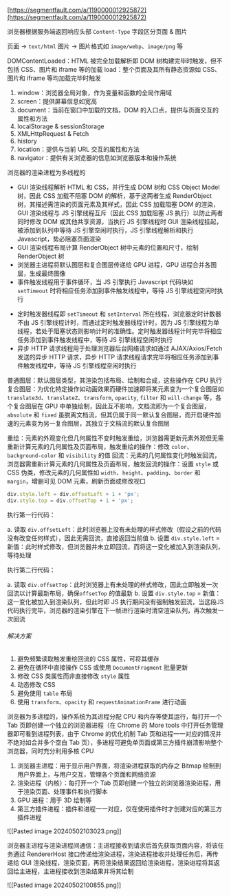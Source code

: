 [https://segmentfault.com/a/1190000012925872](https://segmentfault.com/a/1190000012925872)

浏览器根据服务端返回响应头部 `Content-Type` 字段区分页面 & 图片

页面 -> `text/html`
图片 -> 图片格式如 `image/webp`、`image/png` 等

DOMContentLoaded：HTML 被完全加载解析即 DOM 树构建完毕时触发，但不包括 CSS、图片和 iframe 等的加载
load：整个页面及其所有静态资源如 CSS、图片和 iframe 等均加载完毕时触发

1. window：浏览器全局对象，作为变量和函数的全局作用域
2. screen：提供屏幕信息如宽高
3. document：当前在窗口中加载的文档，DOM 的入口点，提供与页面交互的属性和方法
4. localStorage & sessionStorage
5. XMLHttpRequest & Fetch
6. history
7. location：提供与当前 URL 交互的属性和方法
8. navigator：提供有关浏览器的信息如浏览器版本和操作系统

浏览器的渲染进程为多线程的

- GUI 渲染线程解析 HTML 和 CSS，并行生成 DOM 树和 CSS Object Model 树，因此 CSS 加载不阻塞 DOM 的解析，基于这两者生成 RenderObject 树，其描述需渲染的页面元素及其样式，因此 CSS 加载阻塞 DOM 的渲染，GUI 渲染线程与 JS 引擎线程互斥（因此 CSS 加载阻塞 JS 执行）以防止两者同时修改 DOM 或其他共享资源，当执行 JS 引擎线程时 GUI 渲染线程挂起，被添加到队列中等待 JS 引擎空闲时执行，JS 引擎线程解析和执行 Javascript，势必阻塞页面渲染
- GUI 渲染线程布局计算 RenderObject 树中元素的位置和尺寸，绘制 RenderObject 树
- 浏览器主进程将默认图层和复合图层传递给 GPU 进程，GPU 进程合并各图层，生成最终图像
- 事件触发线程用于事件循环，当 JS 引擎执行 Javascript 代码块如 `setTimeout` 时将相应任务添加到事件触发线程中，等待 JS 引擎线程空闲时执行

* 定时触发器线程即 `setTimeout` 和 `setInterval` 所在线程，浏览器定时计数器不由 JS 引擎线程计时，而通过定时触发器线程计时，因为 JS 引擎线程为单线程，若处于阻塞状态则影响计时的准确性。定时触发器线程计时完毕将相应任务添加到事件触发线程中，等待 JS 引擎线程空闲时执行
* 异步 HTTP 请求线程用于处理浏览器后台网络请求如通过 AJAX/Axios/Fetch 发送的异步 HTTP 请求，异步 HTTP 请求线程请求完毕将相应任务添加到事件触发线程中，等待 JS 引擎线程空闲时执行

普通图层：默认图层类型，其渲染包括布局、绘制和合成，这些操作在 CPU 执行
复合图层：为优化特定操作如动画效果而硬件加速即将某元素变为一个复合图层如 `translate3d`、`translateZ`、`transform`, `opacity`, `filter` 和 `will-change` 等，各个复合图层在 GPU 中单独绘制，因此互不影响，文档流即为一个复合图层，`absolute` 和 `fixed` 虽脱离文档流，但其仍属于同一默认复合图层，而开启硬件加速的元素变为另一复合图层，其独立于文档流的默认复合图层

重绘：元素的外观变化但几何属性不变时触发重绘，浏览器需更新元素外观但无需重新计算元素的几何属性及页面布局，触发重绘的操作：修改 `color`、`background-color` 和 `visibility` 的值
回流：元素的几何属性变化时触发回流，浏览器需重新计算元素的几何属性及页面布局，触发回流的操作：设置 `style` 或 CSS 伪类，修改元素的几何属性如 `width`、`height`、`padding`、`border` 和 `margin`，增删可见 DOM 元素，刷新页面或修改视口

```js
div.style.left = div.offsetLeft + 1 + 'px';
div.style.top = div.offsetTop + 1 + 'px';
```

执行第一行代码：

a. 读取 `div.offsetLeft`：此时浏览器上没有未处理的样式修改（假设之前的代码没有改变任何样式），因此无需回流，直接返回当前值
b. 设置 `div.style.left` = 新值：此时样式修改，但浏览器并未立即回流，而将这一变化被加入到渲染队列，等待处理

执行第二行代码：

a. 读取 `div.offsetTop`：此时浏览器上有未处理的样式修改，因此立即触发一次回流以计算最新布局，确保`offsetTop` 的值最新
b. 设置 `div.style.top` = 新值：这一变化被加入到渲染队列，但此时即 JS 执行期间没有强制触发回流，当这段JS代码执行完毕，浏览器的渲染引擎在下一帧进行渲染时清空渲染队列，再次触发一次回流

###### 解决方案

1. 避免频繁读取触发重绘回流的 CSS 属性，可将其缓存
2. 避免在循环中直接操作 CSS 或使用 `DocumentFragment` 批量更新
3. 修改 CSS 类属性而非直接修改 `style` 属性
4. 动态修改 CSS
5. 避免使用 `table` 布局
6. 使用 `transform`、`opacity` 和 `requestAnimationFrame` 进行动画

浏览器为多进程的，操作系统为其进程分配 CPU 和内存等使其运行，每打开一个 Tab 页即创建一个独立的浏览器进程（在 Chrome 的 More tools 中打开任务管理器即可看到进程列表，由于 Chrome 的优化机制 Tab 页和进程一一对应的情况并不绝对如合并多个空白 Tab 页），多进程可避免单页面或第三方插件崩溃影响整个浏览器，同时充分利用多核 CPU

1. 浏览器主进程：用于显示用户界面，将渲染进程获取的内存之 Bitmap 绘制到用户界面上，与用户交互，管理各个页面和网络资源
2. 渲染进程（内核）：每打开一个 Tab 页即创建一个独立的浏览器渲染进程，用于渲染页面、处理事件和执行脚本
3. GPU 进程：用于 3D 绘制等
4. 第三方插件进程：插件和进程一一对应，仅在使用插件时才创建对应的第三方插件进程

![[Pasted image 20240502103023.png]]

浏览器主进程与渲染进程间通信：主进程接收到请求后首先获取页面内容，将该任务通过 RendererHost 接口传递给渲染进程，渲染进程接收并处理任务后，再传递给 GUI 渲染线程，渲染页面，再将渲染结果返回给渲染进程，渲染进程将其返回给主进程，主进程接收到渲染结果并将其绘制

![[Pasted image 20240502100855.png]]
